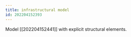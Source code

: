 ```yaml
---
title: infrastructural model
id: 202204152393
---
```


Model [[202204152441]] with explicit structural elements.
